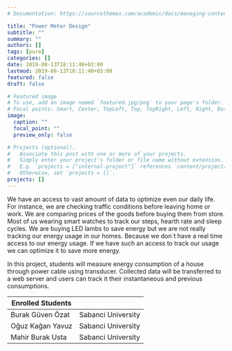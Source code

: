 ```yaml
---
# Documentation: https://sourcethemes.com/academic/docs/managing-content/

title: "Power Meter Design"
subtitle: ""
summary: ""
authors: []
tags: [pure]
categories: []
date: 2019-08-13T18:11:40+03:00
lastmod: 2019-08-13T18:11:40+03:00
featured: false
draft: false

# Featured image
# To use, add an image named `featured.jpg/png` to your page's folder.
# Focal points: Smart, Center, TopLeft, Top, TopRight, Left, Right, BottomLeft, Bottom, BottomRight.
image:
  caption: ""
  focal_point: ""
  preview_only: false

# Projects (optional).
#   Associate this post with one or more of your projects.
#   Simply enter your project's folder or file name without extension.
#   E.g. `projects = ["internal-project"]` references `content/project/deep-learning/index.md`.
#   Otherwise, set `projects = []`.
projects: []
---
```


We have an access to vast amount of data to optimize even our daily life. For instance, we are checking traffic conditions before leaving home or work. We are comparing prices of the goods before buying them from store. Most of us wearing smart watches to track our steps, hearth rate and sleep cycles. We are buying LED lambs to save energy but we are not really tracking our energy usage in our homes. Because we don`t have a real time access to our energy usage. If we have such an access to track our usage we can optimize it to save more energy.

In this project, students will measure energy consumption of a house through power cable using transducer. Collected data will be transferred to a web server and users can track it their instantaneous and previous consumptions.

| Enrolled Students   |                |
| ------------------  | ------------------------   |
| 	Burak Güven Özat   | Sabanci University         |
| Oğuz Kağan Yavuz      | Sabanci University         |
| Mahir Burak Usta      | Sabanci University        |

	

